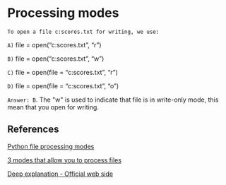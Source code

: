 # Processing modes

`To open a file c:scores.txt for writing, we use:`

`A)` file = open(“c:scores.txt”, “r”)

`B)` file = open(“c:scores.txt”, “w”)

`C)` file = open(file = “c:scores.txt”, “r”)

`D)` file = open(file = “c:scores.txt”, “o”)

`Answer: B`. The "w" is used to indicate that file is in write-only mode, this mean that you open for writing.

## References

[Python file processing modes](http://net-informations.com/python/iq/modes.htm)

[3 modes that allow you to process files](https://www.interviewgig.com/Ask-a-Question/can-you-explain-all-the-file-processing-modes-supported-by-python/)

[Deep explanation - Official web side](https://docs.python.org/3/library/functions.html#open)
